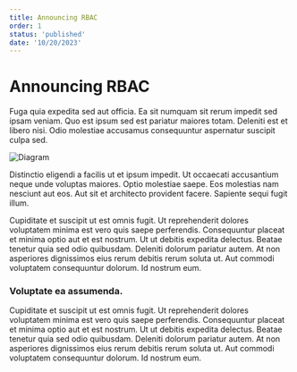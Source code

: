 ```yaml
---
title: Announcing RBAC
order: 1
status: 'published'
date: '10/20/2023'
---
```


# Announcing RBAC

Fuga quia expedita sed aut officia. Ea sit numquam sit rerum impedit sed ipsam veniam. Quo est ipsum sed est pariatur maiores totam. Deleniti est et libero nisi. Odio molestiae accusamus consequuntur aspernatur suscipit culpa sed.

![Diagram](/assets/view_pipelines.gif)

Distinctio eligendi a facilis ut et ipsum impedit. Ut occaecati accusantium neque unde voluptas maiores. Optio molestiae saepe. Eos molestias nam nesciunt aut eos. Aut sit et architecto provident facere. Sapiente sequi fugit illum.

Cupiditate et suscipit ut est omnis fugit. Ut reprehenderit dolores voluptatem minima est vero quis saepe perferendis. Consequuntur placeat et minima optio aut et est nostrum. Ut ut debitis expedita delectus. Beatae tenetur quia sed odio quibusdam. Deleniti dolorum pariatur autem. At non asperiores dignissimos eius rerum debitis rerum soluta ut. Aut commodi voluptatem consequuntur dolorum. Id nostrum eum.

### Voluptate ea assumenda.

Cupiditate et suscipit ut est omnis fugit. Ut reprehenderit dolores voluptatem minima est vero quis saepe perferendis. Consequuntur placeat et minima optio aut et est nostrum. Ut ut debitis expedita delectus. Beatae tenetur quia sed odio quibusdam. Deleniti dolorum pariatur autem. At non asperiores dignissimos eius rerum debitis rerum soluta ut. Aut commodi voluptatem consequuntur dolorum. Id nostrum eum.

